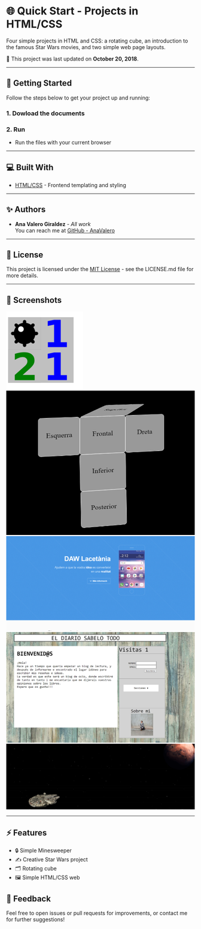 # 🌐 Quick Start - Projects in HTML/CSS

Four simple projects in HTML and CSS: a rotating cube, an introduction to the famous Star Wars movies, and two simple web page layouts.

📅 This project was last updated on **October 20, 2018**.

---

## 🚀 Getting Started

Follow the steps below to get your project up and running:

### 1. **Dowload the documents**

### 2. **Run**
   - Run the files with your current browser
---

## 💻 Built With

- [HTML/CSS](https://www.w3schools.com/html/) - Frontend templating and styling

---

## ✨ Authors

- **Ana Valero Giraldez** - *All work*  
  You can reach me at [GitHub - AnaValero](https://github.com/anavagi/)

---

## 📝 License

This project is licensed under the [MIT License](LICENSE.md) - see the LICENSE.md file for more details.

---

## 📸 Screenshots

![Minesweeper](image.png)
![Rotating cube](image-1.png)
![DinamicWeb](image-2.png)
![Simpleweb](image-3.png)
![StawWars](image-4.png)

---

## ⚡ Features

- 🔒 Simple Minesweeper
- ✍️ Creative Star Wars project
- 🗂️ Rotating cube
- 🖼️ Simple HTML/CSS web


## 📢 Feedback

Feel free to open issues or pull requests for improvements, or contact me for further suggestions!

